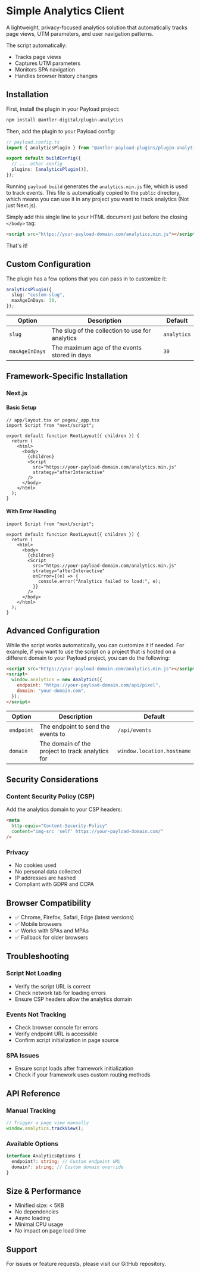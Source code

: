 # Simple Analytics Client

A lightweight, privacy-focused analytics solution that automatically tracks page views, UTM parameters, and user navigation patterns.

The script automatically:

- Tracks page views
- Captures UTM parameters
- Monitors SPA navigation
- Handles browser history changes

## Installation

First, install the plugin in your Payload project:

```bash
npm install @antler-digital/plugin-analytics
```

Then, add the plugin to your Payload config:

```ts
// payload.config.ts
import { analyticsPlugin } from "@antler-payload-plugins/plugin-analytics";

export default buildConfig({
  // ... other config
  plugins: [analyticsPlugin()],
});
```

Running `payload build` generates the `analytics.min.js` file, which is used to track events. This file is automatically copied to the `public` directory, which means you can use it in any project you want to track analytics (Not just Next.js).

Simply add this single line to your HTML document just before the closing `</body>` tag:

```html
<script src="https://your-payload-domain.com/analytics.min.js"></script>
```

That's it!

## Custom Configuration

The plugin has a few options that you can pass in to customize it:

```ts
analyticsPlugin({
  slug: "custom-slug",
  maxAgeInDays: 30,
});
```

| Option         | Description                                     | Default     |
| -------------- | ----------------------------------------------- | ----------- |
| `slug`         | The slug of the collection to use for analytics | `analytics` |
| `maxAgeInDays` | The maximum age of the events stored in days    | `30`        |

## Framework-Specific Installation

### Next.js

#### Basic Setup

```tsx
// app/layout.tsx or pages/_app.tsx
import Script from "next/script";

export default function RootLayout({ children }) {
  return (
    <html>
      <body>
        {children}
        <Script
          src="https://your-payload-domain.com/analytics.min.js"
          strategy="afterInteractive"
        />
      </body>
    </html>
  );
}
```

#### With Error Handling

```tsx
import Script from "next/script";

export default function RootLayout({ children }) {
  return (
    <html>
      <body>
        {children}
        <Script
          src="https://your-payload-domain.com/analytics.min.js"
          strategy="afterInteractive"
          onError={(e) => {
            console.error("Analytics failed to load:", e);
          }}
        />
      </body>
    </html>
  );
}
```

## Advanced Configuration

While the script works automatically, you can customize it if needed. For example, if you want to use the script on a project that is hosted on a different domain to your Payload project, you can do the following:

```html
<script src="https://your-payload-domain.com/analytics.min.js"></script>
<script>
  window.analytics = new Analytics({
    endpoint: "https://your-payload-domain.com/api/pixel",
    domain: "your-domain.com",
  });
</script>
```

| Option     | Description                                      | Default                    |
| ---------- | ------------------------------------------------ | -------------------------- |
| `endpoint` | The endpoint to send the events to               | `/api/events`              |
| `domain`   | The domain of the project to track analytics for | `window.location.hostname` |

## Security Considerations

### Content Security Policy (CSP)

Add the analytics domain to your CSP headers:

```html
<meta
  http-equiv="Content-Security-Policy"
  content="img-src 'self' https://your-payload-domain.com/"
/>
```

### Privacy

- No cookies used
- No personal data collected
- IP addresses are hashed
- Compliant with GDPR and CCPA

## Browser Compatibility

- ✅ Chrome, Firefox, Safari, Edge (latest versions)
- ✅ Mobile browsers
- ✅ Works with SPAs and MPAs
- ✅ Fallback for older browsers

## Troubleshooting

### Script Not Loading

- Verify the script URL is correct
- Check network tab for loading errors
- Ensure CSP headers allow the analytics domain

### Events Not Tracking

- Check browser console for errors
- Verify endpoint URL is accessible
- Confirm script initialization in page source

### SPA Issues

- Ensure script loads after framework initialization
- Check if your framework uses custom routing methods

## API Reference

### Manual Tracking

```javascript
// Trigger a page view manually
window.analytics.trackView();
```

### Available Options

```typescript
interface AnalyticsOptions {
  endpoint?: string; // Custom endpoint URL
  domain?: string; // Custom domain override
}
```

## Size & Performance

- Minified size: < 5KB
- No dependencies
- Async loading
- Minimal CPU usage
- No impact on page load time

## Support

For issues or feature requests, please visit our GitHub repository.
